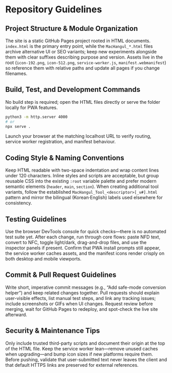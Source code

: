 # Repository Guidelines

## Project Structure & Module Organization
The site is a static GitHub Pages project rooted in HTML documents. `index.html` is the primary entry point, while the `MacHangul_*.html` files archive alternative UI or SEO variants; keep new experiments alongside them with clear suffixes describing purpose and version. Assets live in the root (`icon-192.png`, `icon-512.png`, `service-worker.js`, `manifest.webmanifest`) so reference them with relative paths and update all pages if you change filenames.

## Build, Test, and Development Commands
No build step is required; open the HTML files directly or serve the folder locally for PWA features.

```bash
python3 -m http.server 4000
# or
npx serve .
```

Launch your browser at the matching localhost URL to verify routing, service worker registration, and manifest behaviour.

## Coding Style & Naming Conventions
Keep HTML readable with two-space indentation and wrap content lines under 120 characters. Inline styles and scripts are acceptable, but group reusable CSS into the existing `:root` variable palette and prefer modern semantic elements (`header`, `main`, `section`). When creating additional tool variants, follow the established `MacHangul_Tool_<descriptor>[_v#].html` pattern and mirror the bilingual (Korean·English) labels used elsewhere for consistency.

## Testing Guidelines
Use the browser DevTools console for quick checks—there is no automated test suite yet. After each change, run through core flows: paste NFD text, convert to NFC, toggle light/dark, drag-and-drop files, and use the inspector panels if present. Confirm that PWA install prompts still appear, the service worker caches assets, and the manifest icons render crisply on both desktop and mobile viewports.

## Commit & Pull Request Guidelines
Write short, imperative commit messages (e.g., “Add safe-mode conversion helper”) and keep related changes together. Pull requests should explain user-visible effects, list manual test steps, and link any tracking issues; include screenshots or GIFs when UI changes. Request review before merging, wait for GitHub Pages to redeploy, and spot-check the live site afterward.

## Security & Maintenance Tips
Only include trusted third-party scripts and document their origin at the top of the HTML file. Keep the service worker lean—remove unused caches when upgrading—and bump icon sizes if new platforms require them. Before pushing, validate that user-submitted text never leaves the client and that default HTTPS links are preserved for external references.
